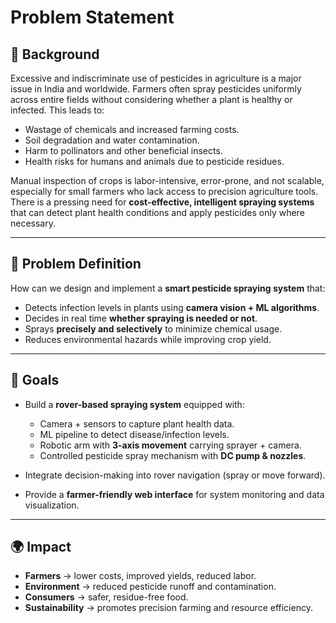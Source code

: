 
# Problem Statement

## 🌱 Background

Excessive and indiscriminate use of pesticides in agriculture is a major issue in India and worldwide. Farmers often spray pesticides uniformly across entire fields without considering whether a plant is healthy or infected. This leads to:

* Wastage of chemicals and increased farming costs.
* Soil degradation and water contamination.
* Harm to pollinators and other beneficial insects.
* Health risks for humans and animals due to pesticide residues.

Manual inspection of crops is labor-intensive, error-prone, and not scalable, especially for small farmers who lack access to precision agriculture tools. There is a pressing need for **cost-effective, intelligent spraying systems** that can detect plant health conditions and apply pesticides only where necessary.

---

## 🚩 Problem Definition

How can we design and implement a **smart pesticide spraying system** that:

* Detects infection levels in plants using **camera vision + ML algorithms**.
* Decides in real time **whether spraying is needed or not**.
* Sprays **precisely and selectively** to minimize chemical usage.
* Reduces environmental hazards while improving crop yield.

---

## 🎯 Goals

* Build a **rover-based spraying system** equipped with:

  * Camera + sensors to capture plant health data.
  * ML pipeline to detect disease/infection levels.
  * Robotic arm with **3-axis movement** carrying sprayer + camera.
  * Controlled pesticide spray mechanism with **DC pump & nozzles**.
* Integrate decision-making into rover navigation (spray or move forward).
* Provide a **farmer-friendly web interface** for system monitoring and data visualization.

---

## 🌍 Impact

* **Farmers** → lower costs, improved yields, reduced labor.
* **Environment** → reduced pesticide runoff and contamination.
* **Consumers** → safer, residue-free food.
* **Sustainability** → promotes precision farming and resource efficiency.

